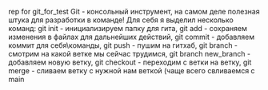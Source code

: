 rep for git_for_test
Git - консольный инструмент, на самом деле полезная штука для разработки в команде! Для себя я выделил несколько команд: git init - инициализируем папку для гита, git add - сохраняем изменения в файлах для дальнейших действий, git commit - добавляем коммит для себя\команды, git push - пушим на гитхаб, git branch - смотрим на какой ветке мы сейчас трудимся, git branch new_branch - добавляем новую ветку, git checkout - переходим с ветки на ветку, git merge - сливаем ветку с нужной нам веткой (чаще всего свливаемся с main
